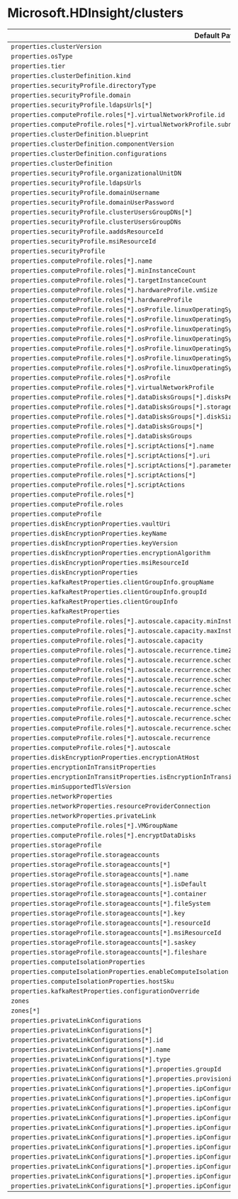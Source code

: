 # Microsoft.HDInsight/clusters

| Default Path | Alias |
|---|---|
| `properties.clusterVersion` | `Microsoft.HDInsight/clusters/clusterVersion` |
| `properties.osType` | `Microsoft.HDInsight/clusters/osType` |
| `properties.tier` | `Microsoft.HDInsight/clusters/tier` |
| `properties.clusterDefinition.kind` | `Microsoft.HDInsight/clusters/clusterDefinition.kind` |
| `properties.securityProfile.directoryType` | `Microsoft.HDInsight/clusters/securityProfile.directoryType` |
| `properties.securityProfile.domain` | `Microsoft.HDInsight/clusters/securityProfile.domain` |
| `properties.securityProfile.ldapsUrls[*]` | `Microsoft.HDInsight/clusters/securityProfile.ldapsUrls[*]` |
| `properties.computeProfile.roles[*].virtualNetworkProfile.id` | `Microsoft.HDInsight/clusters/computeProfile.roles[*].virtualNetworkProfile.id` |
| `properties.computeProfile.roles[*].virtualNetworkProfile.subnet` | `Microsoft.HDInsight/clusters/computeProfile.roles[*].virtualNetworkProfile.subnet` |
| `properties.clusterDefinition.blueprint` | `Microsoft.HDInsight/clusters/clusterDefinition.blueprint` |
| `properties.clusterDefinition.componentVersion` | `Microsoft.HDInsight/clusters/clusterDefinition.componentVersion` |
| `properties.clusterDefinition.configurations` | `Microsoft.HDInsight/clusters/clusterDefinition.configurations` |
| `properties.clusterDefinition` | `Microsoft.HDInsight/clusters/clusterDefinition` |
| `properties.securityProfile.organizationalUnitDN` | `Microsoft.HDInsight/clusters/securityProfile.organizationalUnitDN` |
| `properties.securityProfile.ldapsUrls` | `Microsoft.HDInsight/clusters/securityProfile.ldapsUrls` |
| `properties.securityProfile.domainUsername` | `Microsoft.HDInsight/clusters/securityProfile.domainUsername` |
| `properties.securityProfile.domainUserPassword` | `Microsoft.HDInsight/clusters/securityProfile.domainUserPassword` |
| `properties.securityProfile.clusterUsersGroupDNs[*]` | `Microsoft.HDInsight/clusters/securityProfile.clusterUsersGroupDNs[*]` |
| `properties.securityProfile.clusterUsersGroupDNs` | `Microsoft.HDInsight/clusters/securityProfile.clusterUsersGroupDNs` |
| `properties.securityProfile.aaddsResourceId` | `Microsoft.HDInsight/clusters/securityProfile.aaddsResourceId` |
| `properties.securityProfile.msiResourceId` | `Microsoft.HDInsight/clusters/securityProfile.msiResourceId` |
| `properties.securityProfile` | `Microsoft.HDInsight/clusters/securityProfile` |
| `properties.computeProfile.roles[*].name` | `Microsoft.HDInsight/clusters/computeProfile.roles[*].name` |
| `properties.computeProfile.roles[*].minInstanceCount` | `Microsoft.HDInsight/clusters/computeProfile.roles[*].minInstanceCount` |
| `properties.computeProfile.roles[*].targetInstanceCount` | `Microsoft.HDInsight/clusters/computeProfile.roles[*].targetInstanceCount` |
| `properties.computeProfile.roles[*].hardwareProfile.vmSize` | `Microsoft.HDInsight/clusters/computeProfile.roles[*].hardwareProfile.vmSize` |
| `properties.computeProfile.roles[*].hardwareProfile` | `Microsoft.HDInsight/clusters/computeProfile.roles[*].hardwareProfile` |
| `properties.computeProfile.roles[*].osProfile.linuxOperatingSystemProfile.username` | `Microsoft.HDInsight/clusters/computeProfile.roles[*].osProfile.linuxOperatingSystemProfile.username` |
| `properties.computeProfile.roles[*].osProfile.linuxOperatingSystemProfile.password` | `Microsoft.HDInsight/clusters/computeProfile.roles[*].osProfile.linuxOperatingSystemProfile.password` |
| `properties.computeProfile.roles[*].osProfile.linuxOperatingSystemProfile.sshProfile.publicKeys[*].certificateData` | `Microsoft.HDInsight/clusters/computeProfile.roles[*].osProfile.linuxOperatingSystemProfile.sshProfile.publicKeys[*].certificateData` |
| `properties.computeProfile.roles[*].osProfile.linuxOperatingSystemProfile.sshProfile.publicKeys[*]` | `Microsoft.HDInsight/clusters/computeProfile.roles[*].osProfile.linuxOperatingSystemProfile.sshProfile.publicKeys[*]` |
| `properties.computeProfile.roles[*].osProfile.linuxOperatingSystemProfile.sshProfile.publicKeys` | `Microsoft.HDInsight/clusters/computeProfile.roles[*].osProfile.linuxOperatingSystemProfile.sshProfile.publicKeys` |
| `properties.computeProfile.roles[*].osProfile.linuxOperatingSystemProfile.sshProfile` | `Microsoft.HDInsight/clusters/computeProfile.roles[*].osProfile.linuxOperatingSystemProfile.sshProfile` |
| `properties.computeProfile.roles[*].osProfile.linuxOperatingSystemProfile` | `Microsoft.HDInsight/clusters/computeProfile.roles[*].osProfile.linuxOperatingSystemProfile` |
| `properties.computeProfile.roles[*].osProfile` | `Microsoft.HDInsight/clusters/computeProfile.roles[*].osProfile` |
| `properties.computeProfile.roles[*].virtualNetworkProfile` | `Microsoft.HDInsight/clusters/computeProfile.roles[*].virtualNetworkProfile` |
| `properties.computeProfile.roles[*].dataDisksGroups[*].disksPerNode` | `Microsoft.HDInsight/clusters/computeProfile.roles[*].dataDisksGroups[*].disksPerNode` |
| `properties.computeProfile.roles[*].dataDisksGroups[*].storageAccountType` | `Microsoft.HDInsight/clusters/computeProfile.roles[*].dataDisksGroups[*].storageAccountType` |
| `properties.computeProfile.roles[*].dataDisksGroups[*].diskSizeGB` | `Microsoft.HDInsight/clusters/computeProfile.roles[*].dataDisksGroups[*].diskSizeGB` |
| `properties.computeProfile.roles[*].dataDisksGroups[*]` | `Microsoft.HDInsight/clusters/computeProfile.roles[*].dataDisksGroups[*]` |
| `properties.computeProfile.roles[*].dataDisksGroups` | `Microsoft.HDInsight/clusters/computeProfile.roles[*].dataDisksGroups` |
| `properties.computeProfile.roles[*].scriptActions[*].name` | `Microsoft.HDInsight/clusters/computeProfile.roles[*].scriptActions[*].name` |
| `properties.computeProfile.roles[*].scriptActions[*].uri` | `Microsoft.HDInsight/clusters/computeProfile.roles[*].scriptActions[*].uri` |
| `properties.computeProfile.roles[*].scriptActions[*].parameters` | `Microsoft.HDInsight/clusters/computeProfile.roles[*].scriptActions[*].parameters` |
| `properties.computeProfile.roles[*].scriptActions[*]` | `Microsoft.HDInsight/clusters/computeProfile.roles[*].scriptActions[*]` |
| `properties.computeProfile.roles[*].scriptActions` | `Microsoft.HDInsight/clusters/computeProfile.roles[*].scriptActions` |
| `properties.computeProfile.roles[*]` | `Microsoft.HDInsight/clusters/computeProfile.roles[*]` |
| `properties.computeProfile.roles` | `Microsoft.HDInsight/clusters/computeProfile.roles` |
| `properties.computeProfile` | `Microsoft.HDInsight/clusters/computeProfile` |
| `properties.diskEncryptionProperties.vaultUri` | `Microsoft.HDInsight/clusters/diskEncryptionProperties.vaultUri` |
| `properties.diskEncryptionProperties.keyName` | `Microsoft.HDInsight/clusters/diskEncryptionProperties.keyName` |
| `properties.diskEncryptionProperties.keyVersion` | `Microsoft.HDInsight/clusters/diskEncryptionProperties.keyVersion` |
| `properties.diskEncryptionProperties.encryptionAlgorithm` | `Microsoft.HDInsight/clusters/diskEncryptionProperties.encryptionAlgorithm` |
| `properties.diskEncryptionProperties.msiResourceId` | `Microsoft.HDInsight/clusters/diskEncryptionProperties.msiResourceId` |
| `properties.diskEncryptionProperties` | `Microsoft.HDInsight/clusters/diskEncryptionProperties` |
| `properties.kafkaRestProperties.clientGroupInfo.groupName` | `Microsoft.HDInsight/clusters/kafkaRestProperties.clientGroupInfo.groupName` |
| `properties.kafkaRestProperties.clientGroupInfo.groupId` | `Microsoft.HDInsight/clusters/kafkaRestProperties.clientGroupInfo.groupId` |
| `properties.kafkaRestProperties.clientGroupInfo` | `Microsoft.HDInsight/clusters/kafkaRestProperties.clientGroupInfo` |
| `properties.kafkaRestProperties` | `Microsoft.HDInsight/clusters/kafkaRestProperties` |
| `properties.computeProfile.roles[*].autoscale.capacity.minInstanceCount` | `Microsoft.HDInsight/clusters/computeProfile.roles[*].autoscale.capacity.minInstanceCount` |
| `properties.computeProfile.roles[*].autoscale.capacity.maxInstanceCount` | `Microsoft.HDInsight/clusters/computeProfile.roles[*].autoscale.capacity.maxInstanceCount` |
| `properties.computeProfile.roles[*].autoscale.capacity` | `Microsoft.HDInsight/clusters/computeProfile.roles[*].autoscale.capacity` |
| `properties.computeProfile.roles[*].autoscale.recurrence.timeZone` | `Microsoft.HDInsight/clusters/computeProfile.roles[*].autoscale.recurrence.timeZone` |
| `properties.computeProfile.roles[*].autoscale.recurrence.schedule[*].days[*]` | `Microsoft.HDInsight/clusters/computeProfile.roles[*].autoscale.recurrence.schedule[*].days[*]` |
| `properties.computeProfile.roles[*].autoscale.recurrence.schedule[*].days` | `Microsoft.HDInsight/clusters/computeProfile.roles[*].autoscale.recurrence.schedule[*].days` |
| `properties.computeProfile.roles[*].autoscale.recurrence.schedule[*].timeAndCapacity.time` | `Microsoft.HDInsight/clusters/computeProfile.roles[*].autoscale.recurrence.schedule[*].timeAndCapacity.time` |
| `properties.computeProfile.roles[*].autoscale.recurrence.schedule[*].timeAndCapacity.minInstanceCount` | `Microsoft.HDInsight/clusters/computeProfile.roles[*].autoscale.recurrence.schedule[*].timeAndCapacity.minInstanceCount` |
| `properties.computeProfile.roles[*].autoscale.recurrence.schedule[*].timeAndCapacity.maxInstanceCount` | `Microsoft.HDInsight/clusters/computeProfile.roles[*].autoscale.recurrence.schedule[*].timeAndCapacity.maxInstanceCount` |
| `properties.computeProfile.roles[*].autoscale.recurrence.schedule[*].timeAndCapacity` | `Microsoft.HDInsight/clusters/computeProfile.roles[*].autoscale.recurrence.schedule[*].timeAndCapacity` |
| `properties.computeProfile.roles[*].autoscale.recurrence.schedule[*]` | `Microsoft.HDInsight/clusters/computeProfile.roles[*].autoscale.recurrence.schedule[*]` |
| `properties.computeProfile.roles[*].autoscale.recurrence.schedule` | `Microsoft.HDInsight/clusters/computeProfile.roles[*].autoscale.recurrence.schedule` |
| `properties.computeProfile.roles[*].autoscale.recurrence` | `Microsoft.HDInsight/clusters/computeProfile.roles[*].autoscale.recurrence` |
| `properties.computeProfile.roles[*].autoscale` | `Microsoft.HDInsight/clusters/computeProfile.roles[*].autoscale` |
| `properties.diskEncryptionProperties.encryptionAtHost` | `Microsoft.HDInsight/clusters/diskEncryptionProperties.encryptionAtHost` |
| `properties.encryptionInTransitProperties` | `Microsoft.HDInsight/clusters/encryptionInTransitProperties` |
| `properties.encryptionInTransitProperties.isEncryptionInTransitEnabled` | `Microsoft.HDInsight/clusters/encryptionInTransitProperties.isEncryptionInTransitEnabled` |
| `properties.minSupportedTlsVersion` | `Microsoft.HDInsight/clusters/minSupportedTlsVersion` |
| `properties.networkProperties` | `Microsoft.HDInsight/clusters/networkProperties` |
| `properties.networkProperties.resourceProviderConnection` | `Microsoft.HDInsight/clusters/networkProperties.resourceProviderConnection` |
| `properties.networkProperties.privateLink` | `Microsoft.HDInsight/clusters/networkProperties.privateLink` |
| `properties.computeProfile.roles[*].VMGroupName` | `Microsoft.HDInsight/clusters/computeProfile.roles[*].VMGroupName` |
| `properties.computeProfile.roles[*].encryptDataDisks` | `Microsoft.HDInsight/clusters/computeProfile.roles[*].encryptDataDisks` |
| `properties.storageProfile` | `Microsoft.HDInsight/clusters/storageProfile` |
| `properties.storageProfile.storageaccounts` | `Microsoft.HDInsight/clusters/storageProfile.storageaccounts` |
| `properties.storageProfile.storageaccounts[*]` | `Microsoft.HDInsight/clusters/storageProfile.storageaccounts[*]` |
| `properties.storageProfile.storageaccounts[*].name` | `Microsoft.HDInsight/clusters/storageProfile.storageaccounts[*].name` |
| `properties.storageProfile.storageaccounts[*].isDefault` | `Microsoft.HDInsight/clusters/storageProfile.storageaccounts[*].isDefault` |
| `properties.storageProfile.storageaccounts[*].container` | `Microsoft.HDInsight/clusters/storageProfile.storageaccounts[*].container` |
| `properties.storageProfile.storageaccounts[*].fileSystem` | `Microsoft.HDInsight/clusters/storageProfile.storageaccounts[*].fileSystem` |
| `properties.storageProfile.storageaccounts[*].key` | `Microsoft.HDInsight/clusters/storageProfile.storageaccounts[*].key` |
| `properties.storageProfile.storageaccounts[*].resourceId` | `Microsoft.HDInsight/clusters/storageProfile.storageaccounts[*].resourceId` |
| `properties.storageProfile.storageaccounts[*].msiResourceId` | `Microsoft.HDInsight/clusters/storageProfile.storageaccounts[*].msiResourceId` |
| `properties.storageProfile.storageaccounts[*].saskey` | `Microsoft.HDInsight/clusters/storageProfile.storageaccounts[*].saskey` |
| `properties.storageProfile.storageaccounts[*].fileshare` | `Microsoft.HDInsight/clusters/storageProfile.storageaccounts[*].fileshare` |
| `properties.computeIsolationProperties` | `Microsoft.HDInsight/clusters/computeIsolationProperties` |
| `properties.computeIsolationProperties.enableComputeIsolation` | `Microsoft.HDInsight/clusters/computeIsolationProperties.enableComputeIsolation` |
| `properties.computeIsolationProperties.hostSku` | `Microsoft.HDInsight/clusters/computeIsolationProperties.hostSku` |
| `properties.kafkaRestProperties.configurationOverride` | `Microsoft.HDInsight/clusters/kafkaRestProperties.configurationOverride` |
| `zones` | `Microsoft.HDInsight/clusters/zones` |
| `zones[*]` | `Microsoft.HDInsight/clusters/zones[*]` |
| `properties.privateLinkConfigurations` | `Microsoft.HDInsight/clusters/privateLinkConfigurations` |
| `properties.privateLinkConfigurations[*]` | `Microsoft.HDInsight/clusters/privateLinkConfigurations[*]` |
| `properties.privateLinkConfigurations[*].id` | `Microsoft.HDInsight/clusters/privateLinkConfigurations[*].id` |
| `properties.privateLinkConfigurations[*].name` | `Microsoft.HDInsight/clusters/privateLinkConfigurations[*].name` |
| `properties.privateLinkConfigurations[*].type` | `Microsoft.HDInsight/clusters/privateLinkConfigurations[*].type` |
| `properties.privateLinkConfigurations[*].properties.groupId` | `Microsoft.HDInsight/clusters/privateLinkConfigurations[*].groupId` |
| `properties.privateLinkConfigurations[*].properties.provisioningState` | `Microsoft.HDInsight/clusters/privateLinkConfigurations[*].provisioningState` |
| `properties.privateLinkConfigurations[*].properties.ipConfigurations` | `Microsoft.HDInsight/clusters/privateLinkConfigurations[*].ipConfigurations` |
| `properties.privateLinkConfigurations[*].properties.ipConfigurations[*]` | `Microsoft.HDInsight/clusters/privateLinkConfigurations[*].ipConfigurations[*]` |
| `properties.privateLinkConfigurations[*].properties.ipConfigurations[*].id` | `Microsoft.HDInsight/clusters/privateLinkConfigurations[*].ipConfigurations[*].id` |
| `properties.privateLinkConfigurations[*].properties.ipConfigurations[*].name` | `Microsoft.HDInsight/clusters/privateLinkConfigurations[*].ipConfigurations[*].name` |
| `properties.privateLinkConfigurations[*].properties.ipConfigurations[*].type` | `Microsoft.HDInsight/clusters/privateLinkConfigurations[*].ipConfigurations[*].type` |
| `properties.privateLinkConfigurations[*].properties.ipConfigurations[*].properties.provisioningState` | `Microsoft.HDInsight/clusters/privateLinkConfigurations[*].ipConfigurations[*].provisioningState` |
| `properties.privateLinkConfigurations[*].properties.ipConfigurations[*].properties.primary` | `Microsoft.HDInsight/clusters/privateLinkConfigurations[*].ipConfigurations[*].primary` |
| `properties.privateLinkConfigurations[*].properties.ipConfigurations[*].properties.privateIPAddress` | `Microsoft.HDInsight/clusters/privateLinkConfigurations[*].ipConfigurations[*].privateIPAddress` |
| `properties.privateLinkConfigurations[*].properties.ipConfigurations[*].properties.privateIPAllocationMethod` | `Microsoft.HDInsight/clusters/privateLinkConfigurations[*].ipConfigurations[*].privateIPAllocationMethod` |
| `properties.privateLinkConfigurations[*].properties.ipConfigurations[*].properties.subnet` | `Microsoft.HDInsight/clusters/privateLinkConfigurations[*].ipConfigurations[*].subnet` |
| `properties.privateLinkConfigurations[*].properties.ipConfigurations[*].properties.subnet.id` | `Microsoft.HDInsight/clusters/privateLinkConfigurations[*].ipConfigurations[*].subnet.id` |

